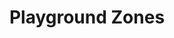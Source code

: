---
title: "Playground Zones"
category: playground-zones
permalink: /category/playground-zones
opening-sentence:
publish: false
---
